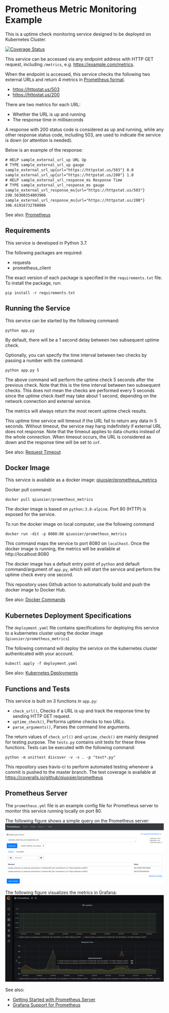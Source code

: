# Prometheus Metric Monitoring Example
This is a uptime check monitoring service designed to be deployed on Kubernetes Cluster.

[![Coverage Status](https://coveralls.io/repos/github/qiuosier/prometheus/badge.svg?branch=master)](https://coveralls.io/github/qiuosier/prometheus?branch=master)

This service can be accessed via any endpoint address with HTTP GET request, including `/metrics`, e.g. https://example.com/metrics.

When the endpoint is accessed, this service checks the following two external URLs and return 4 metrics in [Prometheus format](https://prometheus.io/docs/instrumenting/exposition_formats/#text-format-example).
* https://httpstat.us/503
* https://httpstat.us/200

There are two metrics for each URL:
* Whether the URL is up and running
* The response time in milliseconds

A response with 200 status code is considered as up and running, while any other response status code, including 503, are used to indicate the service is down (or attention is needed).

Below is an example of the response:
```
# HELP sample_external_url_up URL Up
# TYPE sample_external_url_up gauge
sample_external_url_up{url="https://httpstat.us/503"} 0.0
sample_external_url_up{url="https://httpstat.us/200"} 1.0
# HELP sample_external_url_response_ms Response Time
# TYPE sample_external_url_response_ms gauge
sample_external_url_response_ms{url="https://httpstat.us/503"} 298.56300354003906
sample_external_url_response_ms{url="https://httpstat.us/200"} 306.61916732788086
```

See also: [Prometheus](https://prometheus.io/)

## Requirements
This service is developed in Python 3.7. 

The following packages are required:
* requests
* prometheus_client

The exact version of each package is specified in the `requirements.txt` file. To install the package, run:
```
pip install -r requirements.txt
```

## Running the Service
This service can be started by the following command:
```
python app.py
```
By default, there will be a 1 second delay between two subsequent uptime check.

Optionally, you can specify the time interval between two checks by passing a number with the command:
```
python app.py 5
```
The above command will perform the uptime check 5 seconds after the previous check. Note that this is the time interval between two subsequent checks. This does not mean the checks are performed every 5 seconds since the uptime check itself may take about 1 second, depending on the network connection and external service.

The metrics will always return the most recent uptime check results. 

This uptime time service will timeout if the URL fail to return any data in 5 seconds. Without timeout, the service may hang indefinitely if external URL does not response. Note that the timeout applies to data chunks instead of the whole connection. When timeout occurs, the URL is considered as down and the response time will be set to `inf`.

See also: [Request Timeout](https://requests.readthedocs.io/en/master/user/quickstart/#timeouts)

## Docker Image
This service is available as a docker image: [qiuosier/prometheus_metrics](https://hub.docker.com/r/qiuosier/prometheus_metrics)

Docker pull command:
```
docker pull qiuosier/prometheus_metrics
```
The docker image is based on `python:3.8-alpine`. Port 80 (HTTP) is exposed for the service.

To run the docker image on local computer, use the following command
```
docker run -dit -p 8080:80 qiuosier/prometheus_metrics
```
This command maps the service to port 8080 on `localhost`. Once the docker image is running, the metrics will be available at http://localhost:8080

The docker image has a default entry point of `python` and default command/argument of `app.py`, which will start the service and perform the uptime check every one second.

This repository uses Github action to automatically build and push the docker image to Docker Hub.

See also: [Docker Commands](https://docs.docker.com/engine/reference/commandline/docker/)

## Kubernetes Deployment Specifications
The `deployment.yaml` file contains specifications for deploying this service to a kubernetes cluster using the docker image (`qiuosier/prometheus_metrics`)

The following command will deploy the service on the kubernetes cluster authenticated with your account.
```
kubectl apply -f deployment.yaml
```
See also: [Kubernetes Deployments](https://kubernetes.io/docs/concepts/workloads/controllers/deployment/)

## Functions and Tests
This service is built on 3 functions in `app.py`:
* `check_url()`, Checks if a URL is up and track the response time by sending HTTP GET request.
* `uptime_check()`, Performs uptime checks to two URLs.
* `parse_arguments()`, Parses the command line arguments.

The return values of `check_url()` and `uptime_check()` are mainly designed for testing purpose.
The `tests.py` contains unit tests for these three functions. Tests can be executed with the following command:
```
python -m unittest discover -v -s . -p "test*.py"
```

This repository uses travis-ci to perform automated testing whenever a commit is pushed to the master branch. The test coverage is available at https://coveralls.io/github/qiuosier/prometheus

## Prometheus Server
The `prometheus.yml` file is an example config file for Prometheus server to monitor this service running locally on port 80.

The following figure shows a simple query on the Prometheus server:
![Prometheus Server Query](artifacts/prometheus_server_query.png)

The following figure visualizes the metrics in Grafana:
![Grafana Graphs](artifacts/Grafana.png)

See also:
* [Getting Started with Prometheus Server](https://prometheus.io/docs/prometheus/latest/getting_started/#getting-started)
* [Grafana Support for Prometheus](https://prometheus.io/docs/visualization/grafana/)
